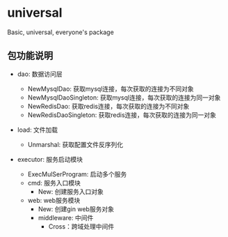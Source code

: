 # universal
Basic, universal, everyone's package

## 包功能说明
- dao: 数据访问层
  - NewMysqlDao: 获取mysql连接，每次获取的连接为不同对象
  - NewMysqlDaoSingleton: 获取mysql连接，每次获取的连接为同一对象
  - NewRedisDao: 获取redis连接，每次获取的连接为不同对象
  - NewRedisDaoSingleton: 获取redis连接，每次获取的连接为同一对象

- load: 文件加载
  - Unmarshal: 获取配置文件反序列化

- executor: 服务启动模块
  - ExecMulSerProgram: 启动多个服务
  - cmd: 服务入口模块
    - New: 创建服务入口对象
  - web: web服务模块
    - New: 创建gin web服务对象
    - middleware: 中间件
      - Cross：跨域处理中间件
